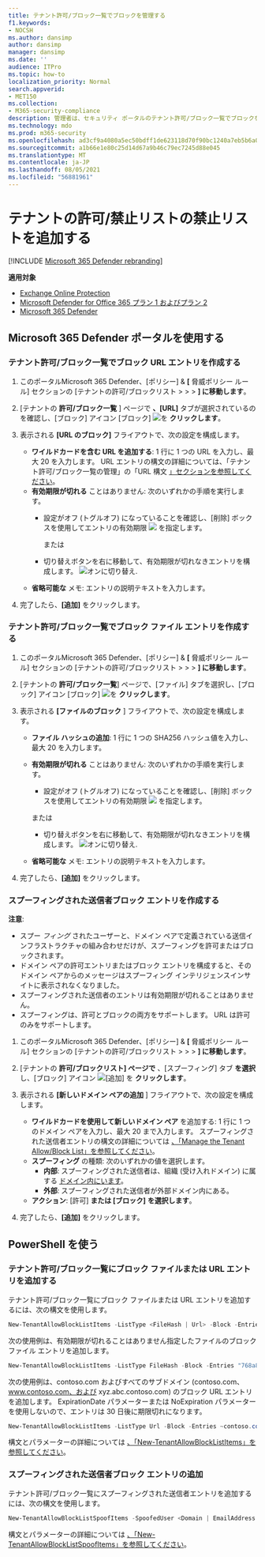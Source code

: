 ```yaml
---
title: テナント許可/ブロック一覧でブロックを管理する
f1.keywords:
- NOCSH
ms.author: dansimp
author: dansimp
manager: dansimp
ms.date: ''
audience: ITPro
ms.topic: how-to
localization_priority: Normal
search.appverid:
- MET150
ms.collection:
- M365-security-compliance
description: 管理者は、セキュリティ ポータルのテナント許可/ブロック一覧でブロックを構成する方法について学習できます。
ms.technology: mdo
ms.prod: m365-security
ms.openlocfilehash: ad3cf9a4080a5ec50bdff1de623118d70f90bc1240a7eb5b6a09f0b6fe7b2a45
ms.sourcegitcommit: a1b66e1e80c25d14d67a9b46c79ec7245d88e045
ms.translationtype: MT
ms.contentlocale: ja-JP
ms.lasthandoff: 08/05/2021
ms.locfileid: "56881961"
---
```

# <a name="add-blocks-in-the-tenant-allowblock-list"></a>テナントの許可/禁止リストの禁止リストを追加する

[!INCLUDE [Microsoft 365 Defender rebranding](../includes/microsoft-defender-for-office.md)]

**適用対象**
- [Exchange Online Protection](exchange-online-protection-overview.md)
- [Microsoft Defender for Office 365 プラン 1 およびプラン 2](defender-for-office-365.md)
- [Microsoft 365 Defender](../defender/microsoft-365-defender.md)

## <a name="use-the-microsoft-365-defender-portal"></a>Microsoft 365 Defender ポータルを使用する 

### <a name="create-block-url-entries-in-the-tenant-allowblock-list"></a>テナント許可/ブロック一覧でブロック URL エントリを作成する

1. このポータルMicrosoft 365 Defender、[ポリシー] & **[** 脅威ポリシー ルール] セクションの [テナントの許可/ブロックリスト \>  \>  \> **] に移動します**。

2. [テナントの **許可/ブロック一覧** ] ページで **、[URL]** タブが選択されているのを確認し、[ブロック] アイコン [ブロック] ![ を ](../../media/m365-cc-sc-create-icon.png) **クリックします**。

3. 表示される **[URL のブロック]** フライアウトで、次の設定を構成します。
   - **ワイルドカードを含む URL を追加する**: 1 行に 1 つの URL を入力し、最大 20 を入力します。 URL エントリの構文の詳細については、「テナント許可/ブロック一覧の管理」の「URL 構文 [」セクションを参照してください](tenant-allow-block-list.md)。
   - **有効期限が切れる** ことはありません: 次のいずれかの手順を実行します。
     - 設定がオフ (トグルオフ) になっていることを確認し、[削除] ボックスを使用してエントリの有効期限 ![ ](../../media/scc-toggle-off.png) を指定します。 

       または

     - 切り替えボタンを右に移動して、有効期限が切れなきエントリを構成します。 ![オンに切り替え](../../media/scc-toggle-on.png).
   - **省略可能な** メモ: エントリの説明テキストを入力します。

4. 完了したら、**[追加]** をクリックします。

### <a name="create-block-file-entries-in-the-tenant-allowblock-list"></a>テナント許可/ブロック一覧でブロック ファイル エントリを作成する

1. このポータルMicrosoft 365 Defender、[ポリシー] & **[** 脅威ポリシー ルール] セクションの [テナントの許可/ブロックリスト \>  \>  \> **] に移動します**。

2. [テナントの **許可/ブロック一覧**] ページで、[ファイル] タブを選択し、[ブロック] アイコン [ブロック] ![ を ](../../media/m365-cc-sc-create-icon.png) **クリックします**。

3. 表示される **[ファイルのブロック** ] フライアウトで、次の設定を構成します。
   - **ファイル ハッシュの追加**: 1 行に 1 つの SHA256 ハッシュ値を入力し、最大 20 を入力します。
   - **有効期限が切れる** ことはありません: 次のいずれかの手順を実行します。
     - 設定がオフ (トグルオフ) になっていることを確認し、[削除] ボックスを使用してエントリの有効期限 ![ ](../../media/scc-toggle-off.png) を指定します。 

     または

     - 切り替えボタンを右に移動して、有効期限が切れなきエントリを構成します。 ![オンに切り替え](../../media/scc-toggle-on.png).
   - **省略可能な** メモ: エントリの説明テキストを入力します。

4. 完了したら、**[追加]** をクリックします。

### <a name="create-spoofed-sender-block-entries"></a>スプーフィングされた送信者ブロック エントリを作成する

**注意**:

- スプー _フィング_ されたユーザーと、ドメイン ペアで定義されている送信インフラストラクチャの組み合わせだけが、スプーフィングを許可またはブロックされます。
- ドメイン ペアの許可エントリまたはブロック エントリを構成すると、そのドメイン ペアからのメッセージはスプーフィング インテリジェンスインサイトに表示されなくなりました。
- スプーフィングされた送信者のエントリは有効期限が切れることはありません。
- スプーフィングは、許可とブロックの両方をサポートします。 URL は許可のみをサポートします。

1. このポータルMicrosoft 365 Defender、[ポリシー] & **[** 脅威ポリシー ルール] セクションの [テナントの許可/ブロックリスト \>  \>  \> **] に移動します**。

2. [テナントの **許可/ブロックリスト] ページで** 、[スプーフィング] タブ **を選択** し、[ブロック] アイコン ![ [追加] を ](../../media/m365-cc-sc-create-icon.png) **クリックします**。

3. 表示される **[新しいドメイン ペアの追加** ] フライアウトで、次の設定を構成します。
   - **ワイルドカードを使用して新しいドメイン ペア** を追加する: 1 行に 1 つのドメイン ペアを入力し、最大 20 まで入力します。 スプーフィングされた送信者エントリの構文の詳細については [、「Manage the Tenant Allow/Block List」を参照してください](tenant-allow-block-list.md)。
   - **スプーフィング** の種類: 次のいずれかの値を選択します。
     - **内部**: スプーフィングされた送信者は、組織 (受け入れドメイン) に属する [ドメイン内にいます](/exchange/mail-flow-best-practices/manage-accepted-domains/manage-accepted-domains)。
     - **外部**: スプーフィングされた送信者が外部ドメイン内にある。
   - **アクション**: [許可] **または [ブロック]** **を選択します**。

4. 完了したら、**[追加]** をクリックします。

## <a name="use-powershell"></a>PowerShell を使う

### <a name="add-block-file-or-url-entries-to-the-tenant-allowblock-list"></a>テナント許可/ブロック一覧にブロック ファイルまたは URL エントリを追加する

テナント許可/ブロック一覧にブロック ファイルまたは URL エントリを追加するには、次の構文を使用します。

```powershell
New-TenantAllowBlockListItems -ListType <FileHash | Url> -Block -Entries "Value1","Value2",..."ValueN" <-ExpirationDate Date | -NoExpiration> [-Notes <String>]
```

次の使用例は、有効期限が切れることはありません指定したファイルのブロック ファイル エントリを追加します。

```powershell
New-TenantAllowBlockListItems -ListType FileHash -Block -Entries "768a813668695ef2483b2bde7cf5d1b2db0423a0d3e63e498f3ab6f2eb13ea3","2c0a35409ff0873cfa28b70b8224e9aca2362241c1f0ed6f622fef8d4722fd9a" -NoExpiration
```

次の使用例は、contoso.com およびすべてのサブドメイン (contoso.com、www.contoso.com、および xyz.abc.contoso.com) のブロック URL エントリを追加します。 ExpirationDate パラメーターまたは NoExpiration パラメーターを使用しないので、エントリは 30 日後に期限切れになります。

```powershell
New-TenantAllowBlockListItems -ListType Url -Block -Entries ~contoso.com
```

構文とパラメーターの詳細については [、「New-TenantAllowBlockListItems」を参照してください](/powershell/module/exchange/new-tenantallowblocklistitems)。

### <a name="add-spoofed-sender-block-entries"></a>スプーフィングされた送信者ブロック エントリの追加 

テナント許可/ブロック一覧にスプーフィングされた送信者エントリを追加するには、次の構文を使用します。

```powershell
New-TenantAllowBlockListSpoofItems -SpoofedUser <Domain | EmailAddress | *> -SendingInfrastructure <Domain | IPAddress/24> -SpoofType <External | Internal> -Action <Allow | Block>
```

構文とパラメーターの詳細については [、「New-TenantAllowBlockListSpoofItems」を参照してください](/powershell/module/exchange/new-tenantallowblocklistspoofitems)。